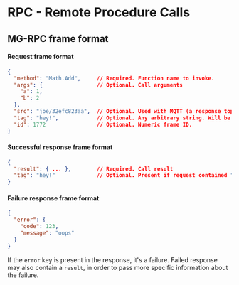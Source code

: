 # RPC - Remote Procedure Calls

## MG-RPC frame format

#### Request frame format

```json
{
  "method": "Math.Add",     // Required. Function name to invoke.
  "args": {                 // Optional. Call arguments
    "a": 1,
    "b": 2
  },
  "src": "joe/32efc823aa",  // Optional. Used with MQTT (a response topic)
  "tag": "hey!",            // Optional. Any arbitrary string. Will be repeated in the response
  "id": 1772                // Optional. Numeric frame ID.
}
```

#### Successful response frame format

```json
{
  "result": { ... },        // Required. Call result
  "tag": "hey!"             // Optional. Present if request contained "tag"
}
```

####  Failure response frame format

```json
{
  "error": {
    "code": 123,
    "message": "oops"
  }
}
```

If the `error` key is present in the response, it's a failure. Failed
response may also contain a `result`, in order to pass more specific
information about the failure.

